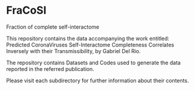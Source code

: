 # FraCoSI
Fraction of complete self-interactome


This repository contains the data accompanying the work entitled: Predicted CoronaViruses Self-Interactome Completeness Correlates Inversely with their Transmissibility, by Gabriel Del Rio.

The repository contains Datasets and Codes used to generate the data reported in the referred publication.

Please visit each subdirectory for further information about their contents.
